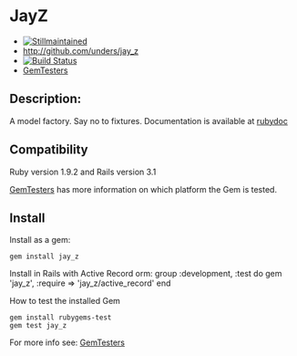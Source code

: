 JayZ
====

* [![Stillmaintained](http://stillmaintained.com/unders/jay_z.png)](http://stillmaintained.com/unders/jay_z)
* http://github.com/unders/jay_z
* [![Build Status](http://travis-ci.org/unders/jay_z.png)](http://travis-ci.org/unders/jay_z)
* [GemTesters](http://test.rubygems.org/gems/jay_z)

Description:
-----------

A model factory. Say no to fixtures.
Documentation is available at [rubydoc](http://rubydoc.info/gems/jay_z)

Compatibility
-------------

Ruby version 1.9.2 and Rails version 3.1

[GemTesters](http://test.rubygems.org/gems/jay_z) has
 more information on which platform the Gem is tested.

Install
-------

Install as a gem:

    gem install jay_z

Install in Rails with Active Record orm:
    group :development, :test do
      gem 'jay_z', :require => 'jay_z/active_record'
    end

How to test the installed Gem

    gem install rubygems-test
    gem test jay_z

For more info see: [GemTesters](http://test.rubygems.org/)
